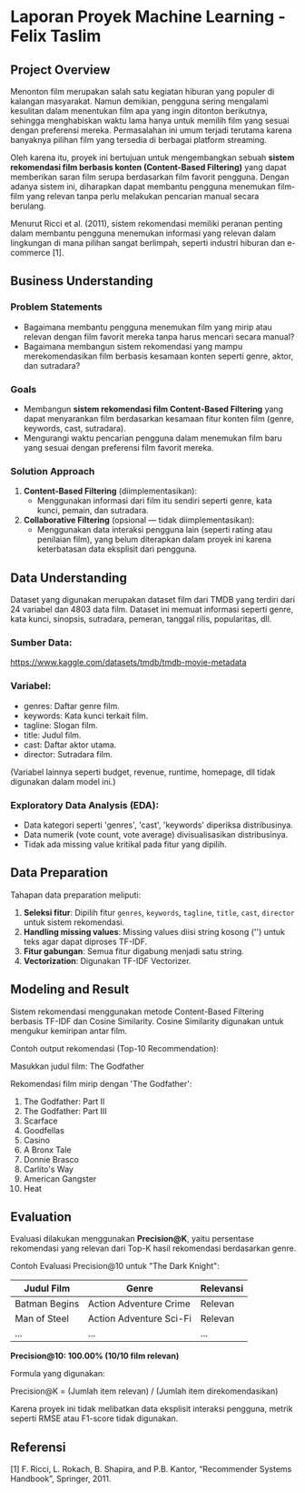 # Laporan Proyek Machine Learning - Felix Taslim

## Project Overview

Menonton film merupakan salah satu kegiatan hiburan yang populer di kalangan masyarakat. Namun demikian, pengguna sering mengalami kesulitan dalam menentukan film apa yang ingin ditonton berikutnya, sehingga menghabiskan waktu lama hanya untuk memilih film yang sesuai dengan preferensi mereka. Permasalahan ini umum terjadi terutama karena banyaknya pilihan film yang tersedia di berbagai platform streaming.

Oleh karena itu, proyek ini bertujuan untuk mengembangkan sebuah **sistem rekomendasi film berbasis konten (Content-Based Filtering)** yang dapat memberikan saran film serupa berdasarkan film favorit pengguna. Dengan adanya sistem ini, diharapkan dapat membantu pengguna menemukan film-film yang relevan tanpa perlu melakukan pencarian manual secara berulang.

Menurut Ricci et al. (2011), sistem rekomendasi memiliki peranan penting dalam membantu pengguna menemukan informasi yang relevan dalam lingkungan di mana pilihan sangat berlimpah, seperti industri hiburan dan e-commerce [1].

## Business Understanding

### Problem Statements
- Bagaimana membantu pengguna menemukan film yang mirip atau relevan dengan film favorit mereka tanpa harus mencari secara manual?
- Bagaimana membangun sistem rekomendasi yang mampu merekomendasikan film berbasis kesamaan konten seperti genre, aktor, dan sutradara?

### Goals
- Membangun **sistem rekomendasi film Content-Based Filtering** yang dapat menyarankan film berdasarkan kesamaan fitur konten film (genre, keywords, cast, sutradara).
- Mengurangi waktu pencarian pengguna dalam menemukan film baru yang sesuai dengan preferensi film favorit mereka.

### Solution Approach
1. **Content-Based Filtering** (diimplementasikan):
   - Menggunakan informasi dari film itu sendiri seperti genre, kata kunci, pemain, dan sutradara.
2. **Collaborative Filtering** (opsional — tidak diimplementasikan):
   - Menggunakan data interaksi pengguna lain (seperti rating atau penilaian film), yang belum diterapkan dalam proyek ini karena keterbatasan data eksplisit dari pengguna.

## Data Understanding

Dataset yang digunakan merupakan dataset film dari TMDB yang terdiri dari 24 variabel dan 4803 data film. Dataset ini memuat informasi seperti genre, kata kunci, sinopsis, sutradara, pemeran, tanggal rilis, popularitas, dll.

### Sumber Data:
https://www.kaggle.com/datasets/tmdb/tmdb-movie-metadata

### Variabel:
- genres: Daftar genre film.
- keywords: Kata kunci terkait film.
- tagline: Slogan film.
- title: Judul film.
- cast: Daftar aktor utama.
- director: Sutradara film.

(Variabel lainnya seperti budget, revenue, runtime, homepage, dll tidak digunakan dalam model ini.)

### Exploratory Data Analysis (EDA):
- Data kategori seperti 'genres', 'cast', 'keywords' diperiksa distribusinya.
- Data numerik (vote count, vote average) divisualisasikan distribusinya.
- Tidak ada missing value kritikal pada fitur yang dipilih.

## Data Preparation

Tahapan data preparation meliputi:
1. **Seleksi fitur**: Dipilih fitur `genres`, `keywords`, `tagline`, `title`, `cast`, `director` untuk sistem rekomendasi.
2. **Handling missing values**: Missing values diisi string kosong ('') untuk teks agar dapat diproses TF-IDF.
3. **Fitur gabungan**: Semua fitur digabung menjadi satu string.
4. **Vectorization**: Digunakan TF-IDF Vectorizer.

## Modeling and Result

Sistem rekomendasi menggunakan metode Content-Based Filtering berbasis TF-IDF dan Cosine Similarity. Cosine Similarity digunakan untuk mengukur kemiripan antar film.

Contoh output rekomendasi (Top-10 Recommendation):

Masukkan judul film: The Godfather

Rekomendasi film mirip dengan 'The Godfather':

1. The Godfather: Part II
2. The Godfather: Part III
3. Scarface
4. Goodfellas
5. Casino
6. A Bronx Tale
7. Donnie Brasco
8. Carlito's Way
9. American Gangster
10. Heat

## Evaluation

Evaluasi dilakukan menggunakan **Precision@K**, yaitu persentase rekomendasi yang relevan dari Top-K hasil rekomendasi berdasarkan genre.

Contoh Evaluasi Precision@10 untuk "The Dark Knight":

| Judul Film            | Genre                           | Relevansi     |
|---------------------|----------------------------------|--------------|
| Batman Begins        | Action Adventure Crime           | Relevan      |
| Man of Steel         | Action Adventure Sci-Fi          | Relevan      |
| ...                 | ...                              | ...          |

**Precision@10: 100.00% (10/10 film relevan)**

Formula yang digunakan:

Precision@K = (Jumlah item relevan) / (Jumlah item direkomendasikan)

Karena proyek ini tidak melibatkan data eksplisit interaksi pengguna, metrik seperti RMSE atau F1-score tidak digunakan.

## Referensi

[1] F. Ricci, L. Rokach, B. Shapira, and P.B. Kantor, “Recommender Systems Handbook”, Springer, 2011.

